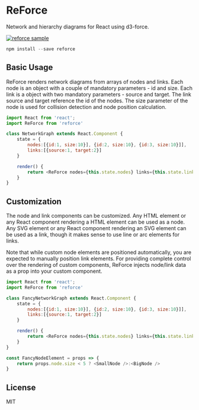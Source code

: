 ReForce
=============
Network and hierarchy diagrams for React using d3-force.

[![reforce sample](https://github.com/vramakin/reforce/blob/dev/sample.PNG?raw=true "reforce sample")](https://github.com/vramakin/reforce/blob/dev/sample.PNG?raw=true "reforce sample")

```js
npm install --save reforce
```

## Basic Usage

ReForce renders network diagrams from arrays of nodes and links. Each node is an object with a couple of mandatory parameters - id and size. Each link is a object with two mandatory parameters - source and target. The link source and target reference the id of the nodes. The size parameter of the node is used for collision detection and node position calculation.

```js
import React from 'react';
import ReForce from 'reforce'

class NetworkGraph extends React.Component {
	state = {
		nodes:[{id:1, size:10}], {id:2, size:10}, {id:3, size:10}]],
		links:[{source:1, target:2}]
	}

	render() {
		return <ReForce nodes={this.state.nodes} links={this.state.links} />
	}
}

```
## Customization

The node and link components can be customized. Any HTML element or any React component rendering a HTML element can be used as a node. Any SVG element or any React component rendering an SVG element can be used as a link, though it makes sense to use line or arc elements for links. 

Note that while custom node elements are positioned automatically, you are expected to manually position link elements. For providing complete control over the rendering of custom components, ReForce injects node/link data as a prop into your custom component.

```js
import React from 'react';
import ReForce from 'reforce'

class FancyNetworkGraph extends React.Component {
	state = {
		nodes:[{id:1, size:10}], {id:2, size:10}, {id:3, size:10}]],
		links:[{source:1, target:2}]
	}

	render() {
		return <ReForce nodes={this.state.nodes} links={this.state.links} nodeComponent={<FancyNodeElement />} linkComponent={<FancyLinkElement />} />
	}
}

const FancyNodeElement = props => {
	return props.node.size < 5 ? <SmallNode />:<BigNode />
}

```

## License

MIT